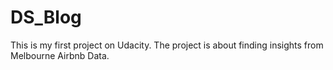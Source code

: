 # DS_Blog
This is my first project on Udacity.
The project is about finding insights from Melbourne Airbnb Data.
